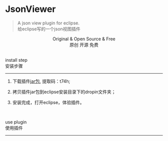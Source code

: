 # JsonViewer
> A json view plugin for eclipse.<br/>
给eclipse写的一个json视图插件


<center>
    Original & Open Source & Free<br/>
    原创 开源 免费
</center>
<br/>

install step<br/>
安装步骤
***
1. [jar包]:https://pan.baidu.com/s/1p-zuDNDh5y7zaFe5hbB5nw
下载插件[jar包],  提取码：t74h;

2. 拷贝插件jar包到eclipse安装目录下的dropin文件夹；  

3. 安装完成，打开eclipse，体验插件。
<br/>

use plugin<br/>
使用插件
***